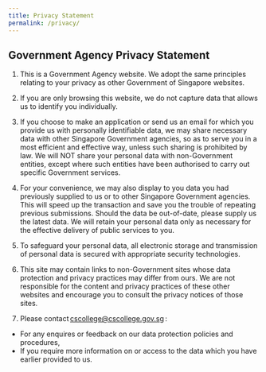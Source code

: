 ```yaml
---
title: Privacy Statement
permalink: /privacy/
---
```

<h2>Government Agency Privacy Statement</h2>

1.  This is a Government Agency website. We adopt the same principles relating to your privacy as other Government of Singapore websites.&nbsp;
    

2.  If you are only browsing this website, we do not capture data that allows us to identify you individually. &nbsp;
    

3.  If you choose to make an application or send us an email for which you provide us with personally identifiable data, we may share necessary data with other Singapore Government agencies, so as to serve you in a most efficient and effective way, unless such sharing is prohibited by law. We will NOT share your personal data with non-Government entities, except where such entities have been authorised to carry out specific Government services.&nbsp;
    

4.  For your convenience, we may also display to you data you had previously supplied to us or to other Singapore Government agencies. This will speed up the transaction and save you the trouble of repeating previous submissions. Should the data be out-of-date, please supply us the latest data. We will retain your personal data only as necessary for the effective delivery of public services to you.&nbsp;
    

5.  To safeguard your personal data, all electronic storage and transmission of personal data is secured with appropriate security technologies. &nbsp;
    

6.  This site may contain links to non-Government sites whose data protection and privacy practices may differ from ours. We are not responsible for the content and privacy practices of these other websites and encourage you to consult the privacy notices of those sites.&nbsp;
    

7.  Please contact [cscollege@cscollege.gov.sg](mailto:cscollege@cscollege.gov.sg) :&nbsp;
<ul>
	<li>For any enquires or feedback on our data protection policies and procedures, &nbsp;</li>
	<li>If you require more information on or access to the data which you have earlier provided to us.</li>
</ul>